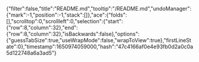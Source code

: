 {"filter":false,"title":"README.md","tooltip":"/README.md","undoManager":{"mark":-1,"position":-1,"stack":[]},"ace":{"folds":[],"scrolltop":0,"scrollleft":0,"selection":{"start":{"row":8,"column":32},"end":{"row":8,"column":32},"isBackwards":false},"options":{"guessTabSize":true,"useWrapMode":false,"wrapToView":true},"firstLineState":0},"timestamp":1650974059000,"hash":"47c4166af0e4e93fb0d2a0c0a5d122748a6a3ad5"}